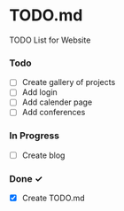 # TODO.md

TODO List for Website

### Todo

- [ ] Create gallery of projects
- [ ] Add login
- [ ] Add calender page
- [ ] Add conferences

### In Progress

- [ ] Create blog

### Done ✓

- [x] Create TODO.md  